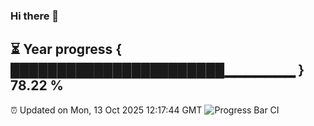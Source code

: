 ### Hi there 👋
⏳ Year progress { ███████████████████████▁▁▁▁▁▁▁ } 78.22 %
---
⏰ Updated on Mon, 13 Oct 2025 12:17:44 GMT
![Progress Bar CI](https://github.com/Moyi321/Moyi321/workflows/Progress%20Bar%20CI/badge.svg)
